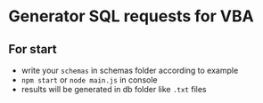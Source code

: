 # Generator SQL requests for VBA

## For start

- write your `schemas` in schemas folder according to example
- `npm start` or `node main.js` in console
- results will be generated in db folder like `.txt` files
